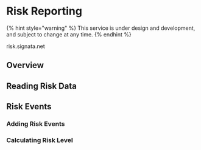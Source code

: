 # Risk Reporting

{% hint style="warning" %}
This service is under design and development, and subject to change at any time.
{% endhint %}

risk.signata.net

## Overview



## Reading Risk Data



## Risk Events

### Adding Risk Events



### Calculating Risk Level

